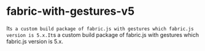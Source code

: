 # fabric-with-gestures-v5
It`s a custom build package of fabric.js with gestures which fabric.js version is 5.x.It`s a custom build package of fabric.js with gestures which fabric.js version is 5.x.
